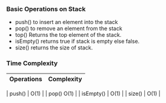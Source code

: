 ### Basic Operations on Stack

-   push() to insert an element into the stack
-   pop() to remove an element from the stack
-   top() Returns the top element of the stack.
-   isEmpty() returns true if stack is empty else false.
-   size() returns the size of stack.

### Time Complexity

| Operations | Complexity |
| ---------- | ---------- |

| push() | O(1) |
| pop() O(1) |
| isEmpty() | O(1) |
| size() | O(1) |
